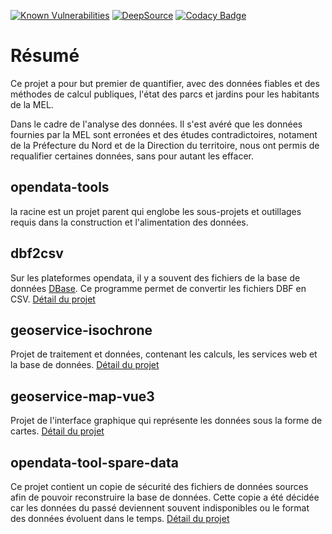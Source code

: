 [![Known Vulnerabilities](https://snyk.io/test/github/cunvoas/opendata-tools/badge.svg)](https://snyk.io/test/github/cunvoas/opendata-tools?targetFile=geoservice-isochrone/pom.xml)
[![DeepSource](https://deepsource.io/gh/cunvoas/opendata-tools.svg/?label=active)](https://deepsource.io/gh/cunvoas/opendata-tools/?ref=repository-badge)
[![Codacy Badge](https://app.codacy.com/project/badge/Grade/0a8911c0ee04464b83490f95d04c84cf)](https://app.codacy.com/gh/cunvoas/opendata-tools/dashboard?utm_source=gh&utm_medium=referral&utm_content=&utm_campaign=Badge_grade)

# Résumé

Ce projet a pour but premier de quantifier, avec des données fiables et des méthodes de calcul publiques, l'état des parcs et jardins pour les habitants de la MEL.

Dans le cadre de l'analyse des données. Il s'est avéré que les données fournies par la MEL sont erronées et des études contradictoires, notament de la Préfecture du Nord et de la Direction du territoire, nous ont permis de requalifier certaines données, sans pour autant les effacer.


## opendata-tools
la racine est un projet parent qui englobe les sous-projets et outillages requis dans la construction et l'alimentation des données.


## dbf2csv
Sur les plateformes opendata, il y a souvent des fichiers de la base de données [DBase](https://www.dbase.com/). Ce programme permet de convertir les fichiers DBF en CSV.
[Détail du projet](./dbf2csv/README.md)

## geoservice-isochrone
Projet de traitement et données, contenant les calculs, les services web et la base de données.
[Détail du projet](./geoservice-isochrone/README.md)

## geoservice-map-vue3
Projet de l'interface graphique qui représente les données sous la forme de cartes.
[Détail du projet](./geoservice-map-vue3/README.md)


## opendata-tool-spare-data

Ce projet contient un copie de sécurité des fichiers de données sources afin de pouvoir reconstruire la base de données.
Cette copie a été décidée car les données du passé deviennent souvent indisponibles ou le format des données évoluent dans le temps. 
[Détail du projet](https://github.com/cunvoas/opendata-tool-spare-data/)

